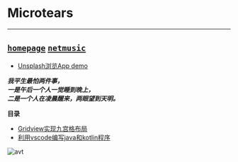 Microtears
===
-------  
[`homepage`](http://microtears.github.io/) [`netmusic`](https://music.163.com/#/user/home?id=7003703)
---
* [Unsplash浏览App demo](https://github.com/microtears/Areo)

***我平生最怕两件事，<br>一是午后一个人一觉睡到晚上，<br>二是一个人在凌晨醒来，两眼望到天明。***

**目录**

- [Gridview实现九宫格布局](https://github.com/HutMobileDevelopmentGroup/LearningSummary/blob/master/Personal/microtears/Gridview%E5%AE%9E%E7%8E%B0%E4%B9%9D%E5%AE%AB%E6%A0%BC%E5%B8%83%E5%B1%80.md)
- [利用vscode编写java和kotlin程序](https://github.com/HutMobileDevelopmentGroup/LearningSummary/blob/master/Personal/microtears/%E5%88%A9%E7%94%A8vscode%E7%BC%96%E5%86%99java%E5%92%8Ckotlin%E7%A8%8B%E5%BA%8F.md)

![avt](http://t1.aixinxi.net/o_1cd51pnolvle17mm19t6po74qaa.jpg-j.jpg "hello")
